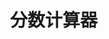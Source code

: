 # <div class="iconfont icon-fenshu" style="display: inline-block; font-size: 32px; margin: 10px"></div>分数计算器

<fraction-cal></fraction-cal>
